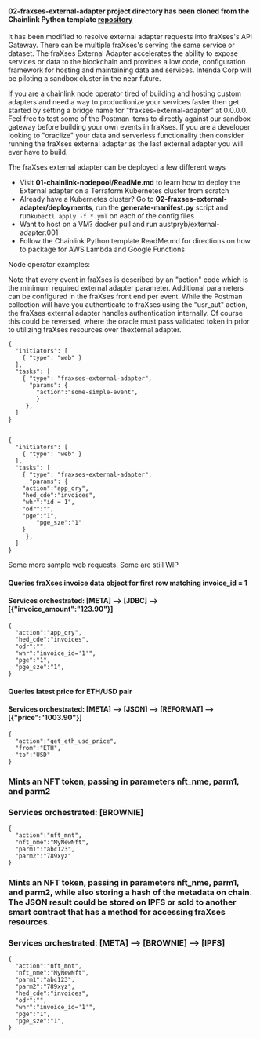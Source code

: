 #### 02-fraxses-external-adapter project directory has been cloned from the Chainlink Python template [repository](https://github.com/thodges-gh/CL-EA-Python-Template)
It has been modified to resolve external adapter requests into fraXses's API Gateway. There can be multiple fraXses's serving the same service or dataset. 
The fraXses External Adapter accelerates the ability to expose services or data to the blockchain and provides a low code, configuration framework for hosting and maintaining data and services. Intenda Corp will be piloting a sandbox cluster in the near future.  

If you are a chainlink node operator tired of building and hosting custom adapters and need a way to productionize your services faster then get started by setting a bridge name for "fraxses-external-adapter" at 0.0.0.0. Feel free to test some of the Postman items to directly against our sandbox gateway before building your own events in fraXses. If you are a developer looking to "oraclize" your data and serverless functionality then consider running the fraXses external adapter as the last external adapter you will ever have to build.  

The fraXses external adapter can be deployed a few different ways

- Visit <strong>01-chainlink-nodepool/ReadMe.md</strong> to learn how to deploy the External adapter on a Terraform Kubernetes cluster from scratch 
- Already have a Kubernetes cluster? Go to <strong>02-fraxses-external-adapter/deployments</strong>, run the <strong>generate-manifest.py</strong> script and run```kubectl apply -f *.yml``` on each of the config files  
- Want to host on a VM? docker pull and run austpryb/external-adapter:001
- Follow the Chainlink Python template ReadMe.md for directions on how to package for AWS Lambda and Google Functions 


Node operator examples:

Note that every event in fraXses is described by an "action" code which is the minimum required external adapter parameter. Additional parameters can be configured in the fraXses front end per event. While the Postman collection will have you authenticate to fraXses using the "usr_aut" action, the fraXses external adapter handles authentication internally. Of course this could be reversed, where the oracle must pass validated token in prior to utilizing fraXses resources over thexternal adapter.

```
{
  "initiators": [
    { "type": "web" }
  ],
  "tasks": [
    { "type": "fraxses-external-adapter",
      "params": {
        "action":"some-simple-event",
        }
     },
  ]
}


{
  "initiators": [
    { "type": "web" }
  ],
  "tasks": [
    { "type": "fraxses-external-adapter",
      "params": {
	"action":"app_qry", 
	"hed_cde":"invoices", 
	"whr":"id = 1", 
	"odr":"", 
	"pge":"1",
        "pge_sze":"1"
	}
     },
  ]
}
```

Some more sample web requests. Some are still WIP

#### Queries fraXses invoice data object for first row matching invoice_id = 1
#### Services orchestrated: [META] --> [JDBC] --> [{"invoice_amount":"123.90"}]
```
{
  "action":"app_qry",
  "hed_cde":"invoices",
  "odr":"",
  "whr":"invoice_id='1'",
  "pge":"1",
  "pge_sze":"1",
}
```
#### Queries latest price for ETH/USD pair
#### Services orchestrated: [META] --> [JSON] --> [REFORMAT] --> [{"price":"1003.90"}]
```
{
  "action":"get_eth_usd_price",
  "from":"ETH",
  "to":"USD"
}
```
### Mints an NFT token, passing in parameters nft_nme, parm1, and parm2
### Services orchestrated: [BROWNIE] 
```
{
  "action":"nft_mnt",
  "nft_nme":"MyNewNft",
  "parm1":"abc123",
  "parm2":"789xyz"
}
```

### Mints an NFT token, passing in parameters nft_nme, parm1, and parm2, while also storing a hash of the metadata on chain. The JSON result could be stored on IPFS or sold to another smart contract that has a method for accessing fraXses resources.
### Services orchestrated: [META] --> [BROWNIE] --> [IPFS]
```
{
  "action":"nft_mnt",
  "nft_nme":"MyNewNft",
  "parm1":"abc123",
  "parm2":"789xyz",
  "hed_cde":"invoices",
  "odr":"",
  "whr":"invoice_id='1'",
  "pge":"1",
  "pge_sze":"1",
}
```


